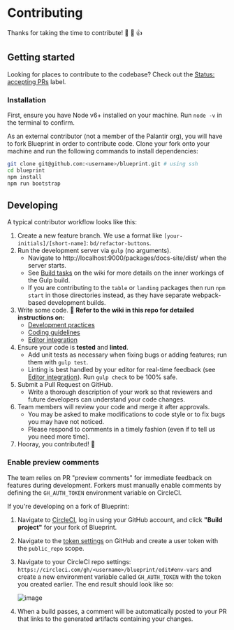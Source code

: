 # Contributing

Thanks for taking the time to contribute! :tada: :confetti_ball: :+1:

## Getting started

Looking for places to contribute to the codebase? Check out the [Status: accepting
PRs](https://github.com/palantir/blueprint/labels/Status%3A%20accepting%20PRs) label.

### Installation

First, ensure you have Node v6+ installed on your machine. Run `node -v` in the terminal to confirm.

As an external contributor (not a member of the Palantir org), you will have to fork Blueprint in
order to contribute code. Clone your fork onto your machine and run the following commands to
install dependencies:

```sh
git clone git@github.com:<username>/blueprint.git # using ssh
cd blueprint
npm install
npm run bootstrap
```

## Developing

A typical contributor workflow looks like this:

1. Create a new feature branch. We use a format like `[your-initials]/[short-name]`:
   `bd/refactor-buttons`.
1. Run the development server via `gulp` (no arguments).
    - Navigate to http://localhost:9000/packages/docs-site/dist/ when the server starts.
    - See [Build tasks](https://github.com/palantir/blueprint/wiki/Build-tasks) on the wiki for more
      details on the inner workings of the Gulp build.
    - If you are contributing to the `table` or `landing` packages then run `npm start` in those
      directories instead, as they have separate webpack-based development builds.
1. Write some code. :hammer: **Refer to the wiki in this repo for detailed instructions on:**
    - [Development practices](https://github.com/palantir/blueprint/wiki/Development-practices)
    - [Coding guidelines](https://github.com/palantir/blueprint/wiki/Coding-guidelines)
    - [Editor integration](https://github.com/palantir/blueprint/wiki/Editor-integration)
1. Ensure your code is **tested** and **linted**.
    - Add unit tests as necessary when fixing bugs or adding features; run them with `gulp test`.
    - Linting is best handled by your editor for real-time feedback (see
      [Editor integration](https://github.com/palantir/blueprint/wiki/Editor-integration)). Run
      `gulp check` to be 100% safe.
1. Submit a Pull Request on GitHub.
    - Write a thorough description of your work so that reviewers
and future developers can understand your code changes.
1. Team members will review your code and merge it after approvals.
    - You may be asked to make modifications to code style or to fix bugs you may have not noticed.
    - Please respond to comments in a timely fashion (even if to tell us you need more time).
1. Hooray, you contributed! :tophat:

### Enable preview comments

The team relies on PR "preview comments" for immediate feedback on features during development.
Forkers must manually enable comments by defining the `GH_AUTH_TOKEN` environment variable on
CircleCI.

If you're developing on a fork of Blueprint:

1. Navigate to [CircleCI](https://circleci.com/add-projects), log in using your GitHub account,
and click **"Build project"** for your fork of Blueprint.
1. Navigate to the [token settings](https://github.com/settings/tokens) on GitHub and create a user
token with the `public_repo` scope.
1. Navigate to your CircleCI repo settings: `https://circleci.com/gh/<username>/blueprint/edit#env-vars`
and create a new environment variable called `GH_AUTH_TOKEN` with the token you created earlier.
The end result should look like so:

    ![image](https://cloud.githubusercontent.com/assets/464822/22609529/6845d7e6-ea16-11e6-8a8e-444057bc4687.png)
1. When a build passes, a comment will be automatically posted to your PR that links to the
generated artifacts containing your changes.
